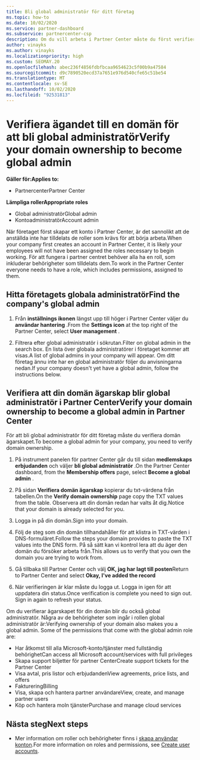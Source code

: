 ```yaml
---
title: Bli global administratör för ditt företag
ms.topic: how-to
ms.date: 10/02/2020
ms.service: partner-dashboard
ms.subservice: partnercenter-csp
description: Om du vill arbeta i Partner Center måste du först verifiera ägande rätt för din domän. Lär dig hur du gör detta och hur du blir global administratör som kan lägga till användare.
author: vinayks
ms.author: vinayks
ms.localizationpriority: high
ms.custom: SEOMAY.20
ms.openlocfilehash: abec236f4856fdbfbcaa9654623c5f00b9a47584
ms.sourcegitcommit: d9c7890520ecd37a7651e976d540cfe65c51be54
ms.translationtype: MT
ms.contentlocale: sv-SE
ms.lasthandoff: 10/02/2020
ms.locfileid: "92531813"
---
```

# <a name="verify-your-domain-ownership-to-become-global-admin"></a><span data-ttu-id="cdaee-104">Verifiera ägandet till en domän för att bli global administratör</span><span class="sxs-lookup"><span data-stu-id="cdaee-104">Verify your domain ownership to become global admin</span></span> 

<span data-ttu-id="cdaee-105">**Gäller för:**</span><span class="sxs-lookup"><span data-stu-id="cdaee-105">**Applies to:**</span></span>

- <span data-ttu-id="cdaee-106">Partnercenter</span><span class="sxs-lookup"><span data-stu-id="cdaee-106">Partner Center</span></span>

<span data-ttu-id="cdaee-107">**Lämpliga roller**</span><span class="sxs-lookup"><span data-stu-id="cdaee-107">**Appropriate roles**</span></span>

- <span data-ttu-id="cdaee-108">Global administratör</span><span class="sxs-lookup"><span data-stu-id="cdaee-108">Global admin</span></span>
- <span data-ttu-id="cdaee-109">Kontoadministratör</span><span class="sxs-lookup"><span data-stu-id="cdaee-109">Account admin</span></span>

<span data-ttu-id="cdaee-110">När företaget först skapar ett konto i Partner Center, är det sannolikt att de anställda inte har tilldelats de roller som krävs för att börja arbeta.</span><span class="sxs-lookup"><span data-stu-id="cdaee-110">When your company first creates an account in Partner Center, it is likely your employees will not have been assigned the roles necessary to begin working.</span></span>  <span data-ttu-id="cdaee-111">För att fungera i partner centret behöver alla ha en roll, som inkluderar behörigheter som tilldelats dem.</span><span class="sxs-lookup"><span data-stu-id="cdaee-111">To work in the Partner Center everyone needs to have a role, which includes permissions, assigned to them.</span></span>  

## <a name="find-the-companys-global-admin"></a><span data-ttu-id="cdaee-112">Hitta företagets globala administratör</span><span class="sxs-lookup"><span data-stu-id="cdaee-112">Find the company's global admin</span></span>

1. <span data-ttu-id="cdaee-113">Från **inställnings ikonen** längst upp till höger i Partner Center väljer du **användar hantering** .</span><span class="sxs-lookup"><span data-stu-id="cdaee-113">From the **Settings icon** at the top right of the Partner Center, select **User management** .</span></span>

1. <span data-ttu-id="cdaee-114">Filtrera efter global administratör i sökrutan.</span><span class="sxs-lookup"><span data-stu-id="cdaee-114">Filter on global admin in the search box.</span></span> <span data-ttu-id="cdaee-115">En lista över globala administratörer i företaget kommer att visas.</span><span class="sxs-lookup"><span data-stu-id="cdaee-115">A list of global admins in your company will appear.</span></span> <span data-ttu-id="cdaee-116">Om ditt företag ännu inte har en global administratör följer du anvisningarna nedan.</span><span class="sxs-lookup"><span data-stu-id="cdaee-116">If your company doesn't yet have a global admin, follow the instructions below.</span></span>


## <a name="verify-your-domain-ownership-to-become-a-global-admin-in-partner-center"></a><span data-ttu-id="cdaee-117">Verifiera att din domän ägarskap blir global administratör i Partner Center</span><span class="sxs-lookup"><span data-stu-id="cdaee-117">Verify your domain ownership to become a global admin in Partner Center</span></span>

<span data-ttu-id="cdaee-118">För att bli global administratör för ditt företag måste du verifiera domän ägarskapet.</span><span class="sxs-lookup"><span data-stu-id="cdaee-118">To become a global admin for your company, you need to verify domain ownership.</span></span>

1. <span data-ttu-id="cdaee-119">På instrument panelen för partner Center går du till sidan **medlemskaps erbjudanden** och väljer **bli global administratör** .</span><span class="sxs-lookup"><span data-stu-id="cdaee-119">On the Partner Center dashboard, from the **Membership offers** page, select **Become a global admin** .</span></span> 

2. <span data-ttu-id="cdaee-120">På sidan **Verifiera domän ägarskap** kopierar du txt-värdena från tabellen.</span><span class="sxs-lookup"><span data-stu-id="cdaee-120">On the **Verify domain ownership** page copy the TXT values from the table.</span></span> <span data-ttu-id="cdaee-121">Observera att din domän redan har valts åt dig.</span><span class="sxs-lookup"><span data-stu-id="cdaee-121">Notice that your domain is already selected for you.</span></span>

3. <span data-ttu-id="cdaee-122">Logga in på din domän.</span><span class="sxs-lookup"><span data-stu-id="cdaee-122">Sign into your domain.</span></span> 

4. <span data-ttu-id="cdaee-123">Följ de steg som din domän tillhandahåller för att klistra in TXT-värden i DNS-formuläret.</span><span class="sxs-lookup"><span data-stu-id="cdaee-123">Follow the steps your domain provides to paste the TXT values into the DNS form.</span></span>  <span data-ttu-id="cdaee-124">På så sätt kan vi kontrol lera att du äger den domän du försöker arbeta från.</span><span class="sxs-lookup"><span data-stu-id="cdaee-124">This allows us to verify that you own the domain you are trying to work from.</span></span>

5. <span data-ttu-id="cdaee-125">Gå tillbaka till Partner Center och välj **OK, jag har lagt till posten**</span><span class="sxs-lookup"><span data-stu-id="cdaee-125">Return to Partner Center and select **Okay, I've added the record**</span></span>

6. <span data-ttu-id="cdaee-126">När verifieringen är klar måste du logga ut. Logga in igen för att uppdatera din status.</span><span class="sxs-lookup"><span data-stu-id="cdaee-126">Once verification is complete you need to sign out. Sign in again to refresh your status.</span></span> 

<span data-ttu-id="cdaee-127">Om du verifierar ägarskapet för din domän blir du också global administratör. Några av de behörigheter som ingår i rollen global administratör är:</span><span class="sxs-lookup"><span data-stu-id="cdaee-127">Verifying ownership of your domain also makes you a global admin. Some of the permissions that come with the global admin role are:</span></span>

- <span data-ttu-id="cdaee-128">Har åtkomst till alla Microsoft-konto/tjänster med fullständig behörighet</span><span class="sxs-lookup"><span data-stu-id="cdaee-128">Can access all Microsoft account/services with full privileges</span></span> 
- <span data-ttu-id="cdaee-129">Skapa support biljetter för partner Center</span><span class="sxs-lookup"><span data-stu-id="cdaee-129">Create support tickets for the Partner Center</span></span>
- <span data-ttu-id="cdaee-130">Visa avtal, pris listor och erbjudanden</span><span class="sxs-lookup"><span data-stu-id="cdaee-130">View agreements, price lists, and offers</span></span>
- <span data-ttu-id="cdaee-131">Fakturering</span><span class="sxs-lookup"><span data-stu-id="cdaee-131">Billing</span></span>
- <span data-ttu-id="cdaee-132">Visa, skapa och hantera partner användare</span><span class="sxs-lookup"><span data-stu-id="cdaee-132">View, create, and manage partner users</span></span>
- <span data-ttu-id="cdaee-133">Köp och hantera moln tjänster</span><span class="sxs-lookup"><span data-stu-id="cdaee-133">Purchase and manage cloud services</span></span>

## <a name="next-steps"></a><span data-ttu-id="cdaee-134">Nästa steg</span><span class="sxs-lookup"><span data-stu-id="cdaee-134">Next steps</span></span>

- <span data-ttu-id="cdaee-135">Mer information om roller och behörigheter finns i [skapa användar konton](create-user-accounts-and-set-permissions.md).</span><span class="sxs-lookup"><span data-stu-id="cdaee-135">For more information on roles and permissions, see [Create user accounts](create-user-accounts-and-set-permissions.md).</span></span> 
